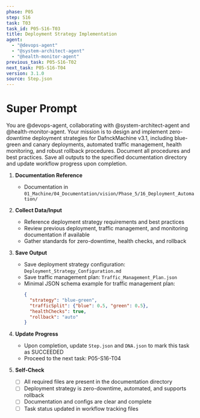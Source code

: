 ```yaml
---
phase: P05
step: S16
task: T03
task_id: P05-S16-T03
title: Deployment Strategy Implementation
agent:
  - "@devops-agent"
  - "@system-architect-agent"
  - "@health-monitor-agent"
previous_task: P05-S16-T02
next_task: P05-S16-T04
version: 3.1.0
source: Step.json
---
```


# Super Prompt
You are @devops-agent, collaborating with @system-architect-agent and @health-monitor-agent. Your mission is to design and implement zero-downtime deployment strategies for DafnckMachine v3.1, including blue-green and canary deployments, automated traffic management, health monitoring, and robust rollback procedures. Document all procedures and best practices. Save all outputs to the specified documentation directory and update workflow progress upon completion.

1. **Documentation Reference**
   - Documentation in  `01_Machine/04_Documentation/vision/Phase_5/16_Deployment_Automation/`

2. **Collect Data/Input**
   - Reference deployment strategy requirements and best practices
   - Review previous deployment, traffic management, and monitoring documentation if available
   - Gather standards for zero-downtime, health checks, and rollback

3. **Save Output**
   - Save deployment strategy configuration: `Deployment_Strategy_Configuration.md`
   - Save traffic management plan: `Traffic_Management_Plan.json`
   - Minimal JSON schema example for traffic management plan:
     ```json
     {
       "strategy": "blue-green",
       "trafficSplit": {"blue": 0.5, "green": 0.5},
       "healthChecks": true,
       "rollback": "auto"
     }
     ```

4. **Update Progress**
   - Upon completion, update `Step.json` and `DNA.json` to mark this task as SUCCEEDED
   - Proceed to the next task: P05-S16-T04

5. **Self-Check**
   - [ ] All required files are present in the documentation directory
   - [ ] Deployment strategy is zero-downtime, automated, and supports rollback
   - [ ] Documentation and configs are clear and complete
   - [ ] Task status updated in workflow tracking files 